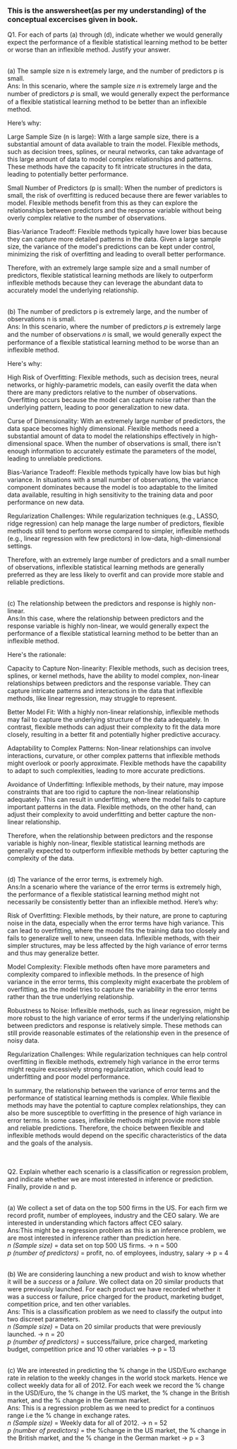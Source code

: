 ### This is the answersheet(as per my understanding) of the conceptual excercises given in book.

Q1. For each of parts (a) through (d), indicate whether we would generally expect the performance of a flexible statistical learning method to be better or worse than an inflexible method. Justify your answer.<br/><br/>

(a) The sample size n is extremely large, and the number of predictors p is small.<br/>
Ans:
In this scenario, where the sample size 𝑛 is extremely large and the number of predictors 𝑝 is small, we would generally expect the performance of a flexible statistical learning method to be better than an inflexible method.

Here’s why:

Large Sample Size (n is large): With a large sample size, there is a substantial amount of data available to train the model. Flexible methods, such as decision trees, splines, or neural networks, can take advantage of this large amount of data to model complex relationships and patterns. These methods have the capacity to fit intricate structures in the data, leading to potentially better performance.

Small Number of Predictors (p is small): When the number of predictors is small, the risk of overfitting is reduced because there are fewer variables to model. Flexible methods benefit from this as they can explore the relationships between predictors and the response variable without being overly complex relative to the number of observations.

Bias-Variance Tradeoff: Flexible methods typically have lower bias because they can capture more detailed patterns in the data. Given a large sample size, the variance of the model's predictions can be kept under control, minimizing the risk of overfitting and leading to overall better performance.

Therefore, with an extremely large sample size and a small number of predictors, flexible statistical learning methods are likely to outperform inflexible methods because they can leverage the abundant data to accurately model the underlying relationship.
<br/>
<br/>

(b) The number of predictors p is extremely large, and the number of observations n is small.<br/>
Ans:
In this scenario, where the number of predictors
𝑝 is extremely large and the number of observations
𝑛 is small, we would generally expect the performance of a flexible statistical learning method to be worse than an inflexible method.

Here's why:

High Risk of Overfitting: Flexible methods, such as decision trees, neural networks, or highly-parametric models, can easily overfit the data when there are many predictors relative to the number of observations. Overfitting occurs because the model can capture noise rather than the underlying pattern, leading to poor generalization to new data.

Curse of Dimensionality: With an extremely large number of predictors, the data space becomes highly dimensional. Flexible methods need a substantial amount of data to model the relationships effectively in high-dimensional space. When the number of observations is small, there isn't enough information to accurately estimate the parameters of the model, leading to unreliable predictions.

Bias-Variance Tradeoff: Flexible methods typically have low bias but high variance. In situations with a small number of observations, the variance component dominates because the model is too adaptable to the limited data available, resulting in high sensitivity to the training data and poor performance on new data.

Regularization Challenges: While regularization techniques (e.g., LASSO, ridge regression) can help manage the large number of predictors, flexible methods still tend to perform worse compared to simpler, inflexible methods (e.g., linear regression with few predictors) in low-data, high-dimensional settings.

Therefore, with an extremely large number of predictors and a small number of observations, inflexible statistical learning methods are generally preferred as they are less likely to overfit and can provide more stable and reliable predictions.
<br/>
<br/>

(c) The relationship between the predictors and response is highly non-linear.<br/>
Ans:In this case, where the relationship between predictors and the response variable is highly non-linear, we would generally expect the performance of a flexible statistical learning method to be better than an inflexible method.

Here's the rationale:

Capacity to Capture Non-linearity: Flexible methods, such as decision trees, splines, or kernel methods, have the ability to model complex, non-linear relationships between predictors and the response variable. They can capture intricate patterns and interactions in the data that inflexible methods, like linear regression, may struggle to represent.

Better Model Fit: With a highly non-linear relationship, inflexible methods may fail to capture the underlying structure of the data adequately. In contrast, flexible methods can adjust their complexity to fit the data more closely, resulting in a better fit and potentially higher predictive accuracy.

Adaptability to Complex Patterns: Non-linear relationships can involve interactions, curvature, or other complex patterns that inflexible methods might overlook or poorly approximate. Flexible methods have the capability to adapt to such complexities, leading to more accurate predictions.

Avoidance of Underfitting: Inflexible methods, by their nature, may impose constraints that are too rigid to capture the non-linear relationship adequately. This can result in underfitting, where the model fails to capture important patterns in the data. Flexible methods, on the other hand, can adjust their complexity to avoid underfitting and better capture the non-linear relationship.

Therefore, when the relationship between predictors and the response variable is highly non-linear, flexible statistical learning methods are generally expected to outperform inflexible methods by better capturing the complexity of the data.
<br/>
<br/>

(d) The variance of the error terms, is extremely high.<br/>
Ans:In a scenario where the variance of the error terms is extremely high, the performance of a flexible statistical learning method might not necessarily be consistently better than an inflexible method. Here’s why:

Risk of Overfitting: Flexible methods, by their nature, are prone to capturing noise in the data, especially when the error terms have high variance. This can lead to overfitting, where the model fits the training data too closely and fails to generalize well to new, unseen data. Inflexible methods, with their simpler structures, may be less affected by the high variance of error terms and thus may generalize better.

Model Complexity: Flexible methods often have more parameters and complexity compared to inflexible methods. In the presence of high variance in the error terms, this complexity might exacerbate the problem of overfitting, as the model tries to capture the variability in the error terms rather than the true underlying relationship.

Robustness to Noise: Inflexible methods, such as linear regression, might be more robust to the high variance of error terms if the underlying relationship between predictors and response is relatively simple. These methods can still provide reasonable estimates of the relationship even in the presence of noisy data.

Regularization Challenges: While regularization techniques can help control overfitting in flexible methods, extremely high variance in the error terms might require excessively strong regularization, which could lead to underfitting and poor model performance.

In summary, the relationship between the variance of error terms and the performance of statistical learning methods is complex. While flexible methods may have the potential to capture complex relationships, they can also be more susceptible to overfitting in the presence of high variance in error terms. In some cases, inflexible methods might provide more stable and reliable predictions. Therefore, the choice between flexible and inflexible methods would depend on the specific characteristics of the data and the goals of the analysis.
<br/>
<br/>
<br/>

Q2. Explain whether each scenario is a classification or regression problem,
and indicate whether we are most interested in inference or prediction.
Finally, provide n and p.
<br/><br/>

(a) We collect a set of data on the top 500 firms in the US. For each
firm we record profit, number of employees, industry and the
CEO salary. We are interested in understanding which factors
affect CEO salary.<br/>
Ans:This might be a regression problem as this is an inference problem, we are most interested in inference rather than prediction here.<br/>
_n (Sample size)_ = data set on top 500 US firms. -> n = 500<br/>
_p (number of predictors)_ = profit, no. of employees, industry, salary -> p = 4
<br/><br/>

(b) We are considering launching a new product and wish to know
whether it will be a _success_ or a _failure_. We collect data on 20
similar products that were previously launched. For each product
we have recorded whether it was a success or failure, price
charged for the product, marketing budget, competition price,
and ten other variables.<br/>
Ans: This is a classification problem as we need to classify the output into two discreet parameters.<br/>
_n (Sample size)_ = Data on 20 similar products that were previously launched. -> n = 20<br/>
_p (number of predictors)_ = success/failure, price charged, marketing budget, competition price and 10 other variables -> p = 13
<br/><br/>

(c) We are interested in predicting the % change in the USD/Euro
exchange rate in relation to the weekly changes in the world
stock markets. Hence we collect weekly data for all of 2012. For
each week we record the % change in the USD/Euro, the %
change in the US market, the % change in the British market,
and the % change in the German market.<br/>
Ans: This is a regression problem as we need to predict for a continuos range i.e the % change in exchange rates.<br/>
_n (Sample size)_ = Weekly data for all of 2012. -> n = 52<br/>
_p (number of predictors)_ = the %change in the US market, the % change in the British market,
and the % change in the German market -> p = 3
<br/><br/>
